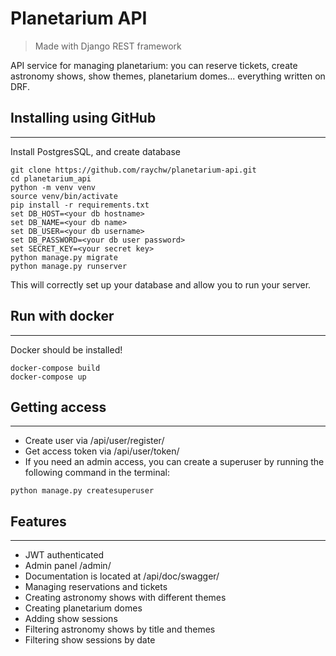 # Planetarium API
> Made with Django REST framework

API service for managing planetarium: you can reserve tickets, create astronomy shows, show themes, planetarium domes...
everything written on DRF.

## Installing using GitHub
___
Install PostgresSQL, and create database

```shell
git clone https://github.com/raychw/planetarium-api.git
cd planetarium_api
python -m venv venv
source venv/bin/activate
pip install -r requirements.txt
set DB_HOST=<your db hostname>
set DB_NAME=<your db name>
set DB_USER=<your db username>
set DB_PASSWORD=<your db user password>
set SECRET_KEY=<your secret key>
python manage.py migrate
python manage.py runserver
```

This will correctly set up your database and allow you to run your server.

## Run with docker
___
Docker should be installed!

```shell
docker-compose build
docker-compose up
```

## Getting access
___
* Create user via /api/user/register/
* Get access token via /api/user/token/
* If you need an admin access, you can create a superuser by running the following command in the terminal:
```shell
python manage.py createsuperuser
```

## Features
___
* JWT authenticated
* Admin panel /admin/
* Documentation is located at /api/doc/swagger/
* Managing reservations and tickets
* Creating astronomy shows with different themes
* Creating planetarium domes
* Adding show sessions
* Filtering astronomy shows by title and themes
* Filtering show sessions by date



